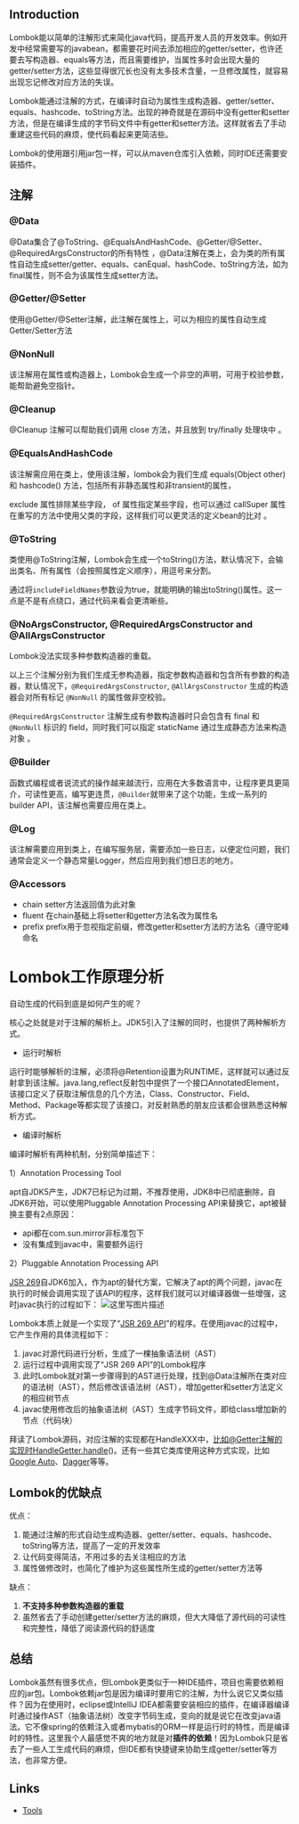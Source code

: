 ## Introduction
 
Lombok能以简单的注解形式来简化java代码，提高开发人员的开发效率。例如开发中经常需要写的javabean，都需要花时间去添加相应的getter/setter，也许还要去写构造器、equals等方法，而且需要维护，当属性多时会出现大量的getter/setter方法，这些显得很冗长也没有太多技术含量，一旦修改属性，就容易出现忘记修改对应方法的失误。

Lombok能通过注解的方式，在编译时自动为属性生成构造器、getter/setter、equals、hashcode、toString方法。出现的神奇就是在源码中没有getter和setter方法，但是在编译生成的字节码文件中有getter和setter方法。这样就省去了手动重建这些代码的麻烦，使代码看起来更简洁些。

 Lombok的使用跟引用jar包一样，可以从maven仓库引入依赖，同时IDE还需要安装插件。

## 注解

### @Data

  @Data集合了@ToString、@EqualsAndHashCode、@Getter/@Setter、@RequiredArgsConstructor的所有特性 ，@Data注解在类上，会为类的所有属性自动生成setter/getter、equals、canEqual、hashCode、toString方法，如为final属性，则不会为该属性生成setter方法。 

### @Getter/@Setter

 使用@Getter/@Setter注解，此注解在属性上，可以为相应的属性自动生成Getter/Setter方法 

### @NonNull

该注解用在属性或构造器上，Lombok会生成一个非空的声明，可用于校验参数，能帮助避免空指针。

### @Cleanup

 @Cleanup 注解可以帮助我们调用 close 方法，并且放到 try/finally 处理块中 。

### @EqualsAndHashCode

 该注解需应用在类上，使用该注解，lombok会为我们生成 equals(Object other) 和 hashcode() 方法，包括所有非静态属性和非transient的属性，
 
  exclude 属性排除某些字段，
 of 属性指定某些字段，也可以通过 callSuper 属性在重写的方法中使用父类的字段，这样我们可以更灵活的定义bean的比对 。

### @ToString

类使用@ToString注解，Lombok会生成一个toString()方法，默认情况下，会输出类名、所有属性（会按照属性定义顺序），用逗号来分割。

通过将`includeFieldNames`参数设为true，就能明确的输出toString()属性。这一点是不是有点绕口，通过代码来看会更清晰些。

### @NoArgsConstructor, @RequiredArgsConstructor and @AllArgsConstructor

Lombok没法实现多种参数构造器的重载。

 以上三个注解分别为我们生成无参构造器，指定参数构造器和包含所有参数的构造器，默认情况下，`@RequiredArgsConstructor`, `@AllArgsConstructor` 生成的构造器会对所有标记 `@NonNull` 的属性做非空校验。 

 `@RequiredArgsConstructor` 注解生成有参数构造器时只会包含有 final 和 `@NonNull` 标识的 field，同时我们可以指定 staticName 通过生成静态方法来构造对象 。

### @Builder

函数式编程或者说流式的操作越来越流行，应用在大多数语言中，让程序更具更简介，可读性更高，编写更连贯，`@Builder`就带来了这个功能，生成一系列的builder API，该注解也需要应用在类上。

### @Log

该注解需要应用到类上，在编写服务层，需要添加一些日志，以便定位问题，我们通常会定义一个静态常量Logger，然后应用到我们想日志的地方。

### @Accessors

- chain setter方法返回值为此对象
- fluent 在chain基础上将setter和getter方法名改为属性名
- prefix  prefix用于忽视指定前缀，修改getter和setter方法的方法名（遵守驼峰命名 

# Lombok工作原理分析

自动生成的代码到底是如何产生的呢？

核心之处就是对于注解的解析上。JDK5引入了注解的同时，也提供了两种解析方式。

- 运行时解析

运行时能够解析的注解，必须将@Retention设置为RUNTIME，这样就可以通过反射拿到该注解。java.lang,reflect反射包中提供了一个接口AnnotatedElement，该接口定义了获取注解信息的几个方法，Class、Constructor、Field、Method、Package等都实现了该接口，对反射熟悉的朋友应该都会很熟悉这种解析方式。

- 编译时解析

编译时解析有两种机制，分别简单描述下：

1）Annotation Processing Tool

apt自JDK5产生，JDK7已标记为过期，不推荐使用，JDK8中已彻底删除，自JDK6开始，可以使用Pluggable Annotation Processing API来替换它，apt被替换主要有2点原因：

- api都在com.sun.mirror非标准包下
- 没有集成到javac中，需要额外运行

2）Pluggable Annotation Processing API

[JSR 269](https://jcp.org/en/jsr/detail?id=269)自JDK6加入，作为apt的替代方案，它解决了apt的两个问题，javac在执行的时候会调用实现了该API的程序，这样我们就可以对编译器做一些增强，这时javac执行的过程如下：
![这里写图片描述](http://img.blog.csdn.net/20160908130644281)

Lombok本质上就是一个实现了“[JSR 269 API](https://www.jcp.org/en/jsr/detail?id=269)”的程序。在使用javac的过程中，它产生作用的具体流程如下：

1. javac对源代码进行分析，生成了一棵抽象语法树（AST）
2. 运行过程中调用实现了“JSR 269 API”的Lombok程序
3. 此时Lombok就对第一步骤得到的AST进行处理，找到@Data注解所在类对应的语法树（AST），然后修改该语法树（AST），增加getter和setter方法定义的相应树节点
4. javac使用修改后的抽象语法树（AST）生成字节码文件，即给class增加新的节点（代码块）

拜读了Lombok源码，对应注解的实现都在HandleXXX中，比如@Getter注解的实现时HandleGetter.handle()。还有一些其它类库使用这种方式实现，比如[Google Auto](https://github.com/google/auto)、[Dagger](http://square.github.io/dagger/)等等。

## Lombok的优缺点

优点：

1. 能通过注解的形式自动生成构造器、getter/setter、equals、hashcode、toString等方法，提高了一定的开发效率
2. 让代码变得简洁，不用过多的去关注相应的方法
3. 属性做修改时，也简化了维护为这些属性所生成的getter/setter方法等

缺点：

1. **不支持多种参数构造器的重载**
2. 虽然省去了手动创建getter/setter方法的麻烦，但大大降低了源代码的可读性和完整性，降低了阅读源代码的舒适度

##  总结

Lombok虽然有很多优点，但Lombok更类似于一种IDE插件，项目也需要依赖相应的jar包。Lombok依赖jar包是因为编译时要用它的注解，为什么说它又类似插件？因为在使用时，eclipse或IntelliJ IDEA都需要安装相应的插件，在编译器编译时通过操作AST（抽象语法树）改变字节码生成，变向的就是说它在改变java语法。它不像spring的依赖注入或者mybatis的ORM一样是运行时的特性，而是编译时的特性。这里我个人最感觉不爽的地方就是对**插件的依赖**！因为Lombok只是省去了一些人工生成代码的麻烦，但IDE都有快捷键来协助生成getter/setter等方法，也非常方便。

## Links

- [Tools](/docs/CS/Java/Tools/Tools.md)